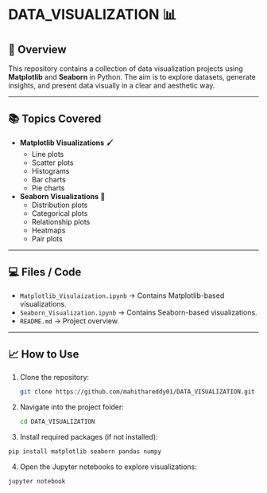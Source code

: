 # DATA_VISUALIZATION 📊

## 🔹 Overview
This repository contains a collection of data visualization projects using **Matplotlib** and **Seaborn** in Python. The aim is to explore datasets, generate insights, and present data visually in a clear and aesthetic way.

---

## 📚 Topics Covered
- **Matplotlib Visualizations** 🖌️
  - Line plots
  - Scatter plots
  - Histograms
  - Bar charts
  - Pie charts
- **Seaborn Visualizations** 🌈
  - Distribution plots
  - Categorical plots
  - Relationship plots
  - Heatmaps
  - Pair plots

---

## 💻 Files / Code
- `Matplotlib_Visulaization.ipynb` → Contains Matplotlib-based visualizations.
- `Seaborn_Visualization.ipynb` → Contains Seaborn-based visualizations.
- `README.md` → Project overview.

---

## 📈 How to Use
1. Clone the repository:
   ```bash
   git clone https://github.com/mahithareddy01/DATA_VISUALIZATION.git
   ```
2. Navigate into the project folder:
   ```bash
   cd DATA_VISUALIZATION
   ```
3. Install required packages (if not installed):
  ```bash
  pip install matplotlib seaborn pandas numpy
  ```
4. Open the Jupyter notebooks to explore visualizations:
  ```bash
  jupyter notebook  
  ```
